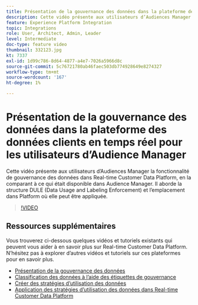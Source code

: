 ```yaml
---
title: Présentation de la gouvernance des données dans la plateforme des données clients en temps réel pour les utilisateurs d’Audience Manager
description: Cette vidéo présente aux utilisateurs d’Audiences Manager la fonctionnalité de gouvernance des données dans Real-time Customer Data Platform, en la comparant à ce qui était disponible dans Audience Manager. Il aborde la structure DULE (Data Usage and Labeling Enforcement) et l’emplacement dans Platform où elle peut être appliquée.
feature: Experience Platform Integration
topic: Integrations
role: User, Architect, Admin, Leader
level: Intermediate
doc-type: feature video
thumbnail: 332123.jpg
kt: 7337
exl-id: 1d99c786-8d64-4877-a4e7-7026a5966d8c
source-git-commit: 5c76721780ab46faec503db774928649e8274327
workflow-type: tm+mt
source-wordcount: '167'
ht-degree: 1%

---
```


# Présentation de la gouvernance des données dans la plateforme des données clients en temps réel pour les utilisateurs d’Audience Manager

Cette vidéo présente aux utilisateurs d’Audiences Manager la fonctionnalité de gouvernance des données dans Real-time Customer Data Platform, en la comparant à ce qui était disponible dans Audience Manager. Il aborde la structure DULE (Data Usage and Labeling Enforcement) et l’emplacement dans Platform où elle peut être appliquée.

>[!VIDEO](https://video.tv.adobe.com/v/3410872/?quality=12&learn=on&captions=fre_fr)

## Ressources supplémentaires

Vous trouverez ci-dessous quelques vidéos et tutoriels existants qui peuvent vous aider à en savoir plus sur Real-time Customer Data Platform. N’hésitez pas à explorer d’autres vidéos et tutoriels sur ces plateformes pour en savoir plus.

* [Présentation de la gouvernance des données](https://experienceleague.adobe.com/docs/platform-learn/tutorials/data-governance/understanding-data-governance.html?lang=fr#data-governance)
* [Classification des données à l’aide des étiquettes de gouvernance](https://experienceleague.adobe.com/docs/platform-learn/tutorials/data-governance/classify-data-using-governance-labels.html?lang=fr#data-governance)
* [ Créer des stratégies d’utilisation des données ](https://experienceleague.adobe.com/docs/platform-learn/tutorials/data-governance/create-data-usage-policies.html?lang=fr#data-governance)
* [Application des stratégies d’utilisation des données dans Real-time Customer Data Platform](https://experienceleague.adobe.com/docs/platform-learn/tutorials/data-governance/enforce-data-usage-policies-in-real-time-cdp.html?lang=fr#data-governance)
